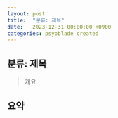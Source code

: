 ```yaml
---
layout: post
title:  "분류: 제목"
date:   2023-12-31 00:00:00 +0900
categories: psyoblade created
---
```


## 분류: 제목

>   개요

## 요약



